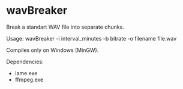# wavBreaker
Break a standart WAV file into separate chunks.

Usage:
wavBreaker -i interval_minutes -b bitrate -o filename file.wav

Compiles only on Windows (MinGW).

Dependencies:
- lame.exe
- ffmpeg.exe